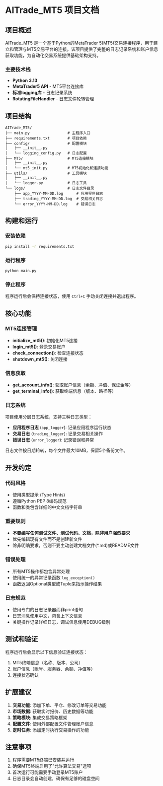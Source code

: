 # AITrade_MT5 项目文档

## 项目概述

AITrade_MT5 是一个基于Python的MetaTrader 5(MT5)交易连接程序，用于建立和管理与MT5交易平台的连接。该项目提供了完整的日志记录系统和账户信息获取功能，为自动化交易系统提供基础架构支持。

### 主要技术栈
- **Python 3.13**
- **MetaTrader5 API** - MT5平台连接库
- **标准logging库** - 日志记录系统
- **RotatingFileHandler** - 日志文件轮转管理

## 项目结构

```
AITrade_MT5/
├── main.py                 # 主程序入口
├── requirements.txt        # 项目依赖
├── config/                 # 配置模块
│   ├── __init__.py
│   └── logging_config.py   # 日志配置
├── MT5/                    # MT5连接模块
│   ├── __init__.py
│   └── mt5_init.py         # MT5初始化和连接功能
├── utils/                  # 工具模块
│   ├── __init__.py
│   └── logger.py           # 日志工具
└── logs/                   # 日志文件目录
    ├── app_YYYY-MM-DD.log      # 应用程序日志
    ├── trading_YYYY-MM-DD.log  # 交易相关日志
    └── error_YYYY-MM-DD.log    # 错误日志
```

## 构建和运行

### 安装依赖
```bash
pip install -r requirements.txt
```

### 运行程序
```bash
python main.py
```

### 停止程序
程序运行后会保持连接状态，使用 `Ctrl+C` 手动关闭连接并退出程序。

## 核心功能

### MT5连接管理
- **initialize_mt5()**: 初始化MT5连接
- **login_mt5()**: 登录交易账户
- **check_connection()**: 检查连接状态
- **shutdown_mt5()**: 关闭连接

### 信息获取
- **get_account_info()**: 获取账户信息（余额、净值、保证金等）
- **get_terminal_info()**: 获取终端信息（版本、路径等）

### 日志系统
项目使用分层日志系统，支持三种日志类型：
- **应用程序日志** (`app_logger`): 记录应用程序运行状态
- **交易日志** (`trading_logger`): 记录交易相关操作
- **错误日志** (`error_logger`): 记录错误和异常

日志文件按日期轮转，每个文件最大10MB，保留5个备份文件。

## 开发约定

### 代码风格
- 使用类型提示 (Type Hints)
- 遵循Python PEP 8编码规范
- 函数和类包含详细的中文文档字符串

### 重要规则
- **不要编写任何测试文件、测试代码、文档，除非用户强烈要求**
- 优先编辑现有文件而不是创建新文件
- 除非明确要求，否则不要主动创建文档文件(*.md)或README文件

### 错误处理
- 所有MT5操作都包含异常处理
- 使用统一的异常记录函数 `log_exception()`
- 函数返回Optional类型或Tuple来指示操作结果

### 日志规范
- 使用专门的日志记录器而非print语句
- 日志消息使用中文，包含上下文信息
- 关键操作记录详细日志，调试信息使用DEBUG级别

## 测试和验证

程序运行后会显示以下信息验证连接状态：
1. MT5终端信息（名称、版本、公司）
2. 账户信息（账号、服务器、余额、净值等）
3. 连接状态确认

## 扩展建议

1. **交易功能**: 添加下单、平仓、修改订单等交易功能
2. **市场数据**: 获取实时报价、历史数据等功能
3. **策略模块**: 集成交易策略框架
4. **配置文件**: 使用外部配置文件管理账户信息
5. **定时任务**: 添加定时执行交易操作的功能

## 注意事项

1. 程序需要MT5终端已安装并运行
2. 确保MT5终端启用了"允许算法交易"选项
3. 首次运行可能需要手动登录MT5账户
4. 日志目录会自动创建，确保有足够的磁盘空间